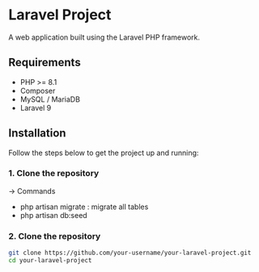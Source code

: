 # Laravel Project

A web application built using the Laravel PHP framework.

## Requirements

-   PHP >= 8.1
-   Composer
-   MySQL / MariaDB
-   Laravel 9

## Installation

Follow the steps below to get the project up and running:

### 1. Clone the repository

-> Commands

-   php artisan migrate : migrate all tables
-   php artisan db:seed

### 2. Clone the repository

```bash
git clone https://github.com/your-username/your-laravel-project.git
cd your-laravel-project

```
